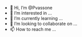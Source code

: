 - 👋 Hi, I’m @Pvassone
- 👀 I’m interested in ...
- 🌱 I’m currently learning ...
- 💞️ I’m looking to collaborate on ...
- 📫 How to reach me ...

<!---
Pvassone/Pvassone is a ✨ special ✨ repository because its `README.md` (this file) appears on your GitHub profile.
You can click the Preview link to take a look at your changes.
--->

